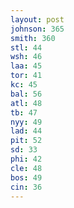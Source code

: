 ```yaml
---
layout: post
johnson: 365
smith: 360
stl: 44
wsh: 46
laa: 45
tor: 41
kc: 45
bal: 56
atl: 48
tb: 47
nyy: 49
lad: 44
pit: 52
sd: 33
phi: 42
cle: 48
bos: 49
cin: 36
---
```

